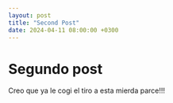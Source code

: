 ```yaml
---
layout: post
title: "Second Post"
date: 2024-04-11 08:00:00 +0300
---
```


# Segundo post 

Creo que ya le cogi el tiro a esta mierda parce!!!